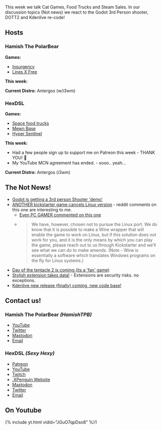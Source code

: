 This week we talk Cat Games, Food Trucks and Steam Sales. In our discussion topics (Not news) we react to the Godot 3rd Person shooter, DOTT2 and Kdenlive re-code! 
<!--more-->

## Hosts

### Hamish The PolarBear

**Games:**

* [Insurgency](https://store.steampowered.com/app/222880/Insurgency/)
* [Lines X Free](https://store.steampowered.com/app/725340/Lines_X_Free/)

**This week:**

**Current Distro:** Antergos (w/i3wm)

### HexDSL 

**Games:** 

* [Space food trucks](https://store.steampowered.com/app/397390/Space_Food_Truck/) 
* [Mewn Base](https://cairn4.itch.io/mewnbase) 
* [Hyper Sentinel](https://store.steampowered.com/app/640880/Hyper_Sentinel/)

**This week:** 

* Had a few people sign up to support me on Patreon this week - THANK YOU! 💯
* My YouTube MCN agreement has ended. - sooo.. yeah...

**Current Distro:** Antergos (i3wm)

## The Not News! 

* [Godot is getting a 3rd person Shooter 'demo'](https://www.gamingonlinux.com/articles/open-source-game-engine-godot-engine-to-get-an-impressive-third-person-shooter-demo.12072)
* [ANOTHER kickstarter game cancels Linux version](https://www.reddit.com/r/linux_gaming/comments/8wg3ma/stonehearth_kickstarter_linux_port_cancelled/) - reddit comments on this one are interesting to me.
    * [Even PC GAMER commented on this one ](http://www.pcgamer.com/stonehearths-development-will-end-this-month-without-meeting-all-its-kickstarter-goals) 
    * >We have, however, chosen not to pursue the Linux port. We do know that it is possible to make a Wine wrapper that will enable the game to work on Linux, but if this solution does not work for you, and it is the only means by which you can play the game, please reach out to us through Kickstarter and we’ll see what we can do to make amends. (Note - Wine is essentially a software which translates Windows programs on the fly for Linux systems.)
* [Day of the tentacle 2 is coming (its a 'fan' game)](https://catmic.itch.io/return-of-the-tentacle)
* [Stylish extension takes data!](https://robertheaton.com/2018/07/02/stylish-browser-extension-steals-your-internet-history/) - Extensions are security risks. no exceptions. 
* [Kdenlive new release (finally) coming, new code base!](https://www.omgubuntu.co.uk/2018/07/kdenlive-video-editor-refactor-available-testing)

## Contact us!

### Hamish The PolarBear *(HamishTPB)*

* [YouTube](https://www.youtube.com/channel/UCp1mWfjYbMcmNowBmvTUCag)
* [Twitter](https://twitter.com/HamishTPB)
* [Mastodon](https://linuxrocks.online/@hamishtpb)
* [Email](mailto:hamish@thepolarbear.co.uk)

### HexDSL *(Sexy Hexy)*

* [Patreon](https://www.patreon.com/hexdsl)
* [YouTube](http://youtube.com/user/hexdsl)
* [Twitch](http://twitch.tv/hexdsl)
* [.XPenguin Website](http://xpenguin.club)
* [Mastodon](https://mastodon.rocks/@HexDSL)
* [Twitter](https://twitter.com/HexDSL)
* [Email](mailto:hexdsl@protonmail.com)

## On Youtube
{% include yt.html vidid="JGuO7qpDso8" %}1
